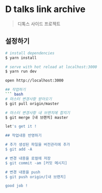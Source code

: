 # D talks link archive

> 디톡스 사이드 프로젝트

## 설정하기

``` bash
# install dependencies
$ yarn install

# serve with hot reload at localhost:3000
$ yarn run dev

open http://localhost:3000

## 작업하기
``` bash
# 마스터 변경사항 받아오기
$ git pull origin/master

# 마스터 변경사항 내 브랜치에 합치기
$ git merge [내 브랜치] master

let's get it !

## 작업내용 반영하기

# 추가 생성된 파일을 버전관리에 추가
$ git add -A

# 변경 내용을 로컬에 저장
$ git commit -am [커밋 메시지]

# 변경 내용을 push
$ git push origin/[내 브랜치]

good job !

